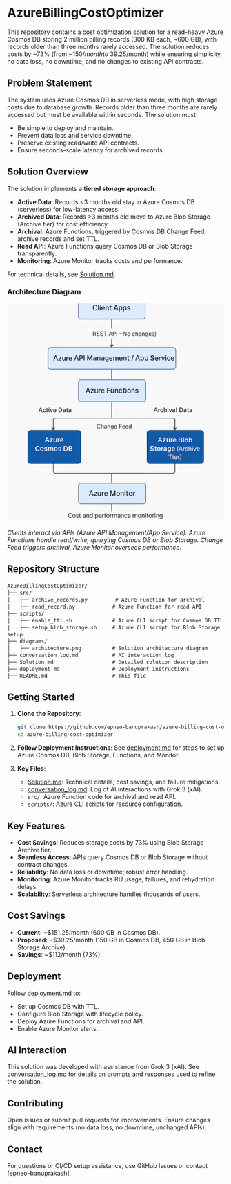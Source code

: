 # AzureBillingCostOptimizer

This repository contains a cost optimization solution for a read-heavy Azure Cosmos DB storing 2 million billing records (300 KB each, ~600 GB), with records older than three months rarely accessed. The solution reduces costs by ~73% (from ~$150/month to ~$39.25/month) while ensuring simplicity, no data loss, no downtime, and no changes to existing API contracts.

## Problem Statement

The system uses Azure Cosmos DB in serverless mode, with high storage costs due to database growth. Records older than three months are rarely accessed but must be available within seconds. The solution must:
- Be simple to deploy and maintain.
- Prevent data loss and service downtime.
- Preserve existing read/write API contracts.
- Ensure seconds-scale latency for archived records.

## Solution Overview

The solution implements a **tiered storage approach**:
- **Active Data**: Records <3 months old stay in Azure Cosmos DB (serverless) for low-latency access.
- **Archived Data**: Records >3 months old move to Azure Blob Storage (Archive tier) for cost efficiency.
- **Archival**: Azure Functions, triggered by Cosmos DB Change Feed, archive records and set TTL.
- **Read API**: Azure Functions query Cosmos DB or Blob Storage transparently.
- **Monitoring**: Azure Monitor tracks costs and performance.

For technical details, see [Solution.md](Solution.md).

### Architecture Diagram

![Architecture Diagram](diagrams/architecture.png)

*Clients interact via APIs (Azure API Management/App Service). Azure Functions handle read/write, querying Cosmos DB or Blob Storage. Change Feed triggers archival. Azure Monitor oversees performance.*

## Repository Structure

```
AzureBillingCostOptimizer/
├── src/
│   ├── archive_records.py         # Azure Function for archival
│   ├── read_record.py            # Azure Function for read API
├── scripts/
│   ├── enable_ttl.sh             # Azure CLI script for Cosmos DB TTL
│   ├── setup_blob_storage.sh     # Azure CLI script for Blob Storage setup
├── diagrams/
│   ├── architecture.png          # Solution architecture diagram
├── conversation_log.md           # AI interaction log
├── Solution.md                   # Detailed solution description
├── deployment.md                 # Deployment instructions
├── README.md                     # This file
```

## Getting Started

1. **Clone the Repository**:
   ```bash
   git clone https://github.com/epneo-banuprakash/azure-billing-cost-optimizer
   cd azure-billing-cost-optimizer
   ```

2. **Follow Deployment Instructions**:
   See [deployment.md](deployment.md) for steps to set up Azure Cosmos DB, Blob Storage, Functions, and Monitor.

3. **Key Files**:
   - [Solution.md](Solution.md): Technical details, cost savings, and failure mitigations.
   - [conversation_log.md](conversation_log.md): Log of AI interactions with Grok 3 (xAI).
   - `src/`: Azure Function code for archival and read API.
   - `scripts/`: Azure CLI scripts for resource configuration.

## Key Features

- **Cost Savings**: Reduces storage costs by 73% using Blob Storage Archive tier.
- **Seamless Access**: APIs query Cosmos DB or Blob Storage without contract changes.
- **Reliability**: No data loss or downtime; robust error handling.
- **Monitoring**: Azure Monitor tracks RU usage, failures, and rehydration delays.
- **Scalability**: Serverless architecture handles thousands of users.

## Cost Savings

- **Current**: ~$151.25/month (600 GB in Cosmos DB).
- **Proposed**: ~$39.25/month (150 GB in Cosmos DB, 450 GB in Blob Storage Archive).
- **Savings**: ~$112/month (73%).

## Deployment

Follow [deployment.md](deployment.md) to:
- Set up Cosmos DB with TTL.
- Configure Blob Storage with lifecycle policy.
- Deploy Azure Functions for archival and API.
- Enable Azure Monitor alerts.

## AI Interaction

This solution was developed with assistance from Grok 3 (xAI). See [conversation_log.md](conversation_log.md) for details on prompts and responses used to refine the solution.

## Contributing

Open issues or submit pull requests for improvements. Ensure changes align with requirements (no data loss, no downtime, unchanged APIs).


## Contact

For questions or CI/CD setup assistance, use GitHub Issues or contact [epneo-banuprakash].